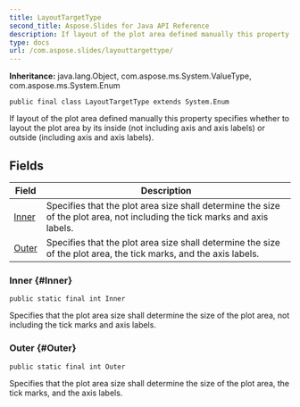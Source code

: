 ```yaml
---
title: LayoutTargetType
second_title: Aspose.Slides for Java API Reference
description: If layout of the plot area defined manually this property specifies whether  to layout the plot area by its inside not including axis and axis labels or outside including axis and axis labels.
type: docs
url: /com.aspose.slides/layouttargettype/
---
```

**Inheritance:**
java.lang.Object, com.aspose.ms.System.ValueType, com.aspose.ms.System.Enum
```
public final class LayoutTargetType extends System.Enum
```

If layout of the plot area defined manually this property specifies whether to layout the plot area by its inside (not including axis and axis labels) or outside (including axis and axis labels).
## Fields

| Field | Description |
| --- | --- |
| [Inner](#Inner) | Specifies that the plot area size shall determine the size of the plot area, not including the tick marks and axis labels. |
| [Outer](#Outer) | Specifies that the plot area size shall determine the size of the plot area, the tick marks, and the axis labels. |
### Inner {#Inner}
```
public static final int Inner
```


Specifies that the plot area size shall determine the size of the plot area, not including the tick marks and axis labels.

### Outer {#Outer}
```
public static final int Outer
```


Specifies that the plot area size shall determine the size of the plot area, the tick marks, and the axis labels.

